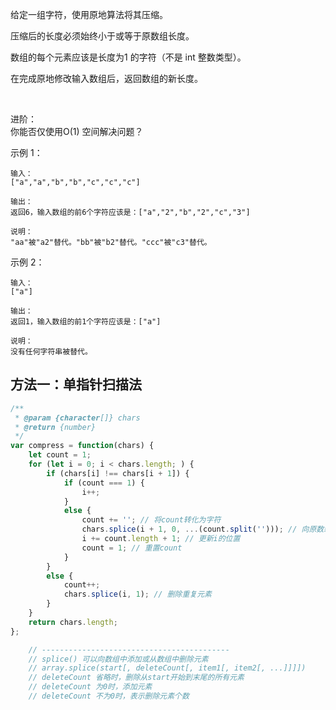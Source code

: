 给定一组字符，使用原地算法将其压缩。

压缩后的长度必须始终小于或等于原数组长度。

数组的每个元素应该是长度为1 的字符（不是 int 整数类型）。

在完成原地修改输入数组后，返回数组的新长度。

 

进阶：  
你能否仅使用O(1) 空间解决问题？

示例 1：

    输入：
    ["a","a","b","b","c","c","c"]

    输出：
    返回6，输入数组的前6个字符应该是：["a","2","b","2","c","3"]

    说明：
    "aa"被"a2"替代。"bb"被"b2"替代。"ccc"被"c3"替代。

示例 2：

    输入：
    ["a"]

    输出：
    返回1，输入数组的前1个字符应该是：["a"]

    说明：
    没有任何字符串被替代。

## 方法一：单指针扫描法

```js
/**
 * @param {character[]} chars
 * @return {number}
 */
var compress = function(chars) {
    let count = 1;
    for (let i = 0; i < chars.length; ) {
        if (chars[i] !== chars[i + 1]) {
            if (count === 1) {
                i++;
            }
            else {
                count += ''; // 将count转化为字符
                chars.splice(i + 1, 0, ...(count.split(''))); // 向原数组中添加元素
                i += count.length + 1; // 更新i的位置
                count = 1; // 重置count
            }
        }
        else {
            count++;
            chars.splice(i, 1); // 删除重复元素
        }
    }
    return chars.length;
};

    // ------------------------------------------
    // splice() 可以向数组中添加或从数组中删除元素
    // array.splice(start[, deleteCount[, item1[, item2[, ...]]]])
    // deleteCount 省略时，删除从start开始到末尾的所有元素
    // deleteCount 为0时，添加元素
    // deleteCount 不为0时，表示删除元素个数
```